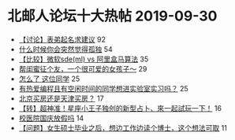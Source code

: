 # 北邮人论坛十大热帖 2019-09-30

- [【讨论】表弟起名求建议](https://bbs.byr.cn/article/Talking/6151878) 92
- [什么时候你会突然觉得孤独](https://bbs.byr.cn/article/Feeling/3123314) 54
- [【比较】微软sde(ml) vs 阿里盒马算法](https://bbs.byr.cn/article/Job/2050658) 35
- [帮闺蜜征个友，一个很可爱的女孩子～](https://bbs.byr.cn/article/Friends/1938240) 29
- [怎么了 这位同学](https://bbs.byr.cn/article/Picture/3248962) 25
- [有热爱编程且有空闲时间的同学想进实验室实习吗？](https://bbs.byr.cn/article/AimGraduate/1175655) 25
- [北京买房还是天津买房？](https://bbs.byr.cn/article/Home/120837) 17
- [【转】超神准！星座小王子独创的新型占卜、來一起試玩一下！](https://bbs.byr.cn/article/Constellations/326533) 16
- [校医院国庆放假吗](https://bbs.byr.cn/article/Health/218426) 14
- [【问题】女生硕士毕业之后，想边工作边读个博士，这个想法可取](https://bbs.byr.cn/article/WorkLife/1129867) 11


